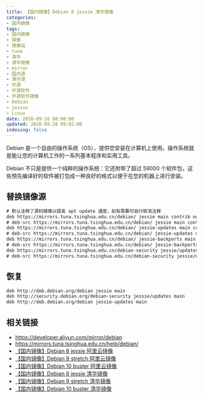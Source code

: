 ```yaml
---
title: 【国内镜像】Debian 8 jessie 清华镜像
categories:
- 国内镜像
tags:
- 国内镜像
- 镜像
- 镜像站
- tuna
- 清华
- 清华镜像
- mirror
- 国内源
- 清华源
- 开源
- 开源软件
- 开源软件镜像
- Debian
- jessie
- Linux
date: 2020-09-28 08:00:00
updated: 2020-09-28 09:02:00
indexing: false
---
```


Debian 是一个自由的操作系统（OS），提供您安装在计算机上使用。操作系统就是能让您的计算机工作的一系列基本程序和实用工具。

Debian 不只是提供一个纯粹的操作系统：它还附带了超过 59000 个软件包，这些预先编译好的软件被打包成一种良好的格式以便于在您的机器上进行安装。

## 替换镜像源

```txt /etc/apt/sources.list
# 默认注释了源码镜像以提高 apt update 速度，如有需要可自行取消注释
deb https://mirrors.tuna.tsinghua.edu.cn/debian/ jessie main contrib non-free
# deb-src https://mirrors.tuna.tsinghua.edu.cn/debian/ jessie main contrib non-free
deb https://mirrors.tuna.tsinghua.edu.cn/debian/ jessie-updates main contrib non-free
# deb-src https://mirrors.tuna.tsinghua.edu.cn/debian/ jessie-updates main contrib non-free
deb https://mirrors.tuna.tsinghua.edu.cn/debian/ jessie-backports main contrib non-free
# deb-src https://mirrors.tuna.tsinghua.edu.cn/debian/ jessie-backports main contrib non-free
deb https://mirrors.tuna.tsinghua.edu.cn/debian-security jessie/updates main contrib non-free
# deb-src https://mirrors.tuna.tsinghua.edu.cn/debian-security jessie/updates main contrib non-free
```

<!-- more -->

## 恢复

```txt /etc/apt/sources.list
deb http://deb.debian.org/debian jessie main
deb http://security.debian.org/debian-security jessie/updates main
deb http://deb.debian.org/debian jessie-updates main
```

## 相关链接

- https://developer.aliyun.com/mirror/debian
- https://mirrors.tuna.tsinghua.edu.cn/help/debian/
- [【国内镜像】Debian 8 jessie 阿里云镜像](/mirror/debian-8-jessie-aliyun-mirror/)
- [【国内镜像】Debian 9 stretch 阿里云镜像](/mirror/debian-9-stretch-aliyun-mirror/)
- [【国内镜像】Debian 10 buster 阿里云镜像](/mirror/debian-10-buster-aliyun-mirror/)
- [【国内镜像】Debian 8 jessie 清华镜像](/mirror/debian-8-jessie-tuna-mirror/)
- [【国内镜像】Debian 9 stretch 清华镜像](/mirror/debian-9-stretch-tuna-mirror/)
- [【国内镜像】Debian 10 buster 清华镜像](/mirror/debian-10-buster-tuna-mirror/)
